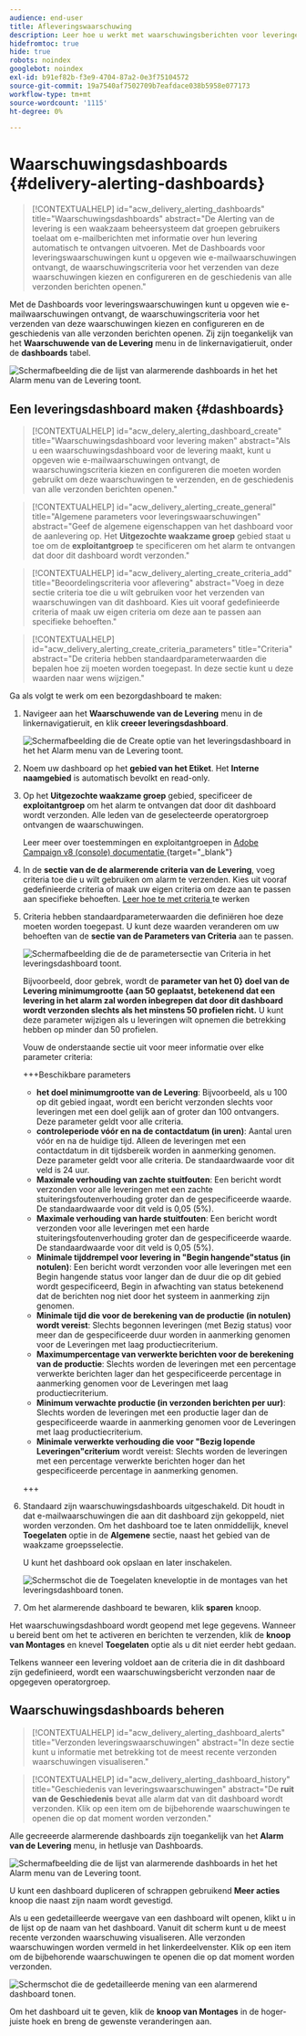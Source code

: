 ```yaml
---
audience: end-user
title: Afleveringswaarschuwing
description: Leer hoe u werkt met waarschuwingsberichten voor leveringen.
hidefromtoc: true
hide: true
robots: noindex
googlebot: noindex
exl-id: b91ef82b-f3e9-4704-87a2-0e3f75104572
source-git-commit: 19a7540af7502709b7eafdace038b5958e077173
workflow-type: tm+mt
source-wordcount: '1115'
ht-degree: 0%

---
```


# Waarschuwingsdashboards {#delivery-alerting-dashboards}

>[!CONTEXTUALHELP]
>id="acw_delivery_alerting_dashboards"
>title="Waarschuwingsdashboards"
>abstract="De Alerting van de levering is een waakzaam beheersysteem dat groepen gebruikers toelaat om e-mailberichten met informatie over hun levering automatisch te ontvangen uitvoeren. Met de Dashboards voor leveringswaarschuwingen kunt u opgeven wie e-mailwaarschuwingen ontvangt, de waarschuwingscriteria voor het verzenden van deze waarschuwingen kiezen en configureren en de geschiedenis van alle verzonden berichten openen."

Met de Dashboards voor leveringswaarschuwingen kunt u opgeven wie e-mailwaarschuwingen ontvangt, de waarschuwingscriteria voor het verzenden van deze waarschuwingen kiezen en configureren en de geschiedenis van alle verzonden berichten openen. Zij zijn toegankelijk van het **Waarschuwende van de Levering** menu in de linkernavigatieruit, onder de **dashboards** tabel.

![ Schermafbeelding die de lijst van alarmerende dashboards in het het Alarm menu van de Levering toont.](assets/alerting-dashboard-list.png)

## Een leveringsdashboard maken {#dashboards}

>[!CONTEXTUALHELP]
>id="acw_delery_alerting_dashboard_create"
>title="Waarschuwingsdashboard voor levering maken"
>abstract="Als u een waarschuwingsdashboard voor de levering maakt, kunt u opgeven wie e-mailwaarschuwingen ontvangt, de waarschuwingscriteria kiezen en configureren die moeten worden gebruikt om deze waarschuwingen te verzenden, en de geschiedenis van alle verzonden berichten openen."

>[!CONTEXTUALHELP]
>id="acw_delivery_alerting_create_general"
>title="Algemene parameters voor leveringswaarschuwingen"
>abstract="Geef de algemene eigenschappen van het dashboard voor de aanlevering op. Het **Uitgezochte waakzame groep** gebied staat u toe om de **exploitantgroep** te specificeren om het alarm te ontvangen dat door dit dashboard wordt verzonden."

>[!CONTEXTUALHELP]
>id="acw_delivery_alerting_create_criteria_add"
>title="Beoordelingscriteria voor aflevering"
>abstract="Voeg in deze sectie criteria toe die u wilt gebruiken voor het verzenden van waarschuwingen van dit dashboard. Kies uit vooraf gedefinieerde criteria of maak uw eigen criteria om deze aan te passen aan specifieke behoeften."

>[!CONTEXTUALHELP]
>id="acw_delivery_alerting_create_criteria_parameters"
>title="Criteria"
>abstract="De criteria hebben standaardparameterwaarden die bepalen hoe zij moeten worden toegepast. In deze sectie kunt u deze waarden naar wens wijzigen."

Ga als volgt te werk om een bezorgdashboard te maken:

1. Navigeer aan het **Waarschuwende van de Levering** menu in de linkernavigatieruit, en klik **creeer leveringsdashboard**.

   ![ Schermafbeelding die de Create optie van het leveringsdashboard in het het Alarm menu van de Levering toont.](assets/alerting-dashboard.png)

1. Noem uw dashboard op het **gebied van het Etiket**. Het **Interne naamgebied** is automatisch bevolkt en read-only.

1. Op het **Uitgezochte waakzame groep** gebied, specificeer de **exploitantgroep** om het alarm te ontvangen dat door dit dashboard wordt verzonden. Alle leden van de geselecteerde operatorgroep ontvangen de waarschuwingen.

   Leer meer over toestemmingen en exploitantgroepen in [ Adobe Campaign v8 (console) documentatie ](https://experienceleague.adobe.com/nl/docs/campaign/campaign-v8/admin/permissions/gs-permissions){target="_blank"}

1. In de **sectie van de de alarmerende criteria van de Levering**, voeg criteria toe die u wilt gebruiken om alarm te verzenden. Kies uit vooraf gedefinieerde criteria of maak uw eigen criteria om deze aan te passen aan specifieke behoeften. [ Leer hoe te met criteria ](../msg/delivery-alerting-criteria.md) te werken

1. Criteria hebben standaardparameterwaarden die definiëren hoe deze moeten worden toegepast. U kunt deze waarden veranderen om uw behoeften van de **sectie van de Parameters van Criteria** aan te passen.

   ![ Schermafbeelding die de de parametersectie van Criteria in het leveringsdashboard toont.](assets/alerting-criteria-parameters.png)

   Bijvoorbeeld, door gebrek, wordt de **parameter van het 0&rbrace; doel van de Levering minimumgrootte &lbrace;aan 50 geplaatst, betekenend dat een levering in het alarm zal worden inbegrepen dat door dit dashboard wordt verzonden slechts als het minstens 50 profielen richt.** U kunt deze parameter wijzigen als u leveringen wilt opnemen die betrekking hebben op minder dan 50 profielen.

   Vouw de onderstaande sectie uit voor meer informatie over elke parameter criteria:

   +++Beschikbare parameters

   * **het doel minimumgrootte van de Levering**: Bijvoorbeeld, als u 100 op dit gebied ingaat, wordt een bericht verzonden slechts voor leveringen met een doel gelijk aan of groter dan 100 ontvangers. Deze parameter geldt voor alle criteria.
   * **controleperiode vóór en na de contactdatum (in uren)**: Aantal uren vóór en na de huidige tijd. Alleen de leveringen met een contactdatum in dit tijdsbereik worden in aanmerking genomen. Deze parameter geldt voor alle criteria. De standaardwaarde voor dit veld is 24 uur.
   * **Maximale verhouding van zachte stuitfouten**: Een bericht wordt verzonden voor alle leveringen met een zachte stuiteringsfoutenverhouding groter dan de gespecificeerde waarde. De standaardwaarde voor dit veld is 0,05 (5%).
   * **Maximale verhouding van harde stuitfouten**: Een bericht wordt verzonden voor alle leveringen met een harde stuiteringsfoutenverhouding groter dan de gespecificeerde waarde. De standaardwaarde voor dit veld is 0,05 (5%).
   * **Minimale tijddrempel voor levering in &quot;Begin hangende&quot;status (in notulen)**: Een bericht wordt verzonden voor alle leveringen met een Begin hangende status voor langer dan de duur die op dit gebied wordt gespecificeerd, Begin in afwachting van status betekenend dat de berichten nog niet door het systeem in aanmerking zijn genomen.
   * **Minimale tijd die voor de berekening van de productie (in notulen) wordt vereist**: Slechts begonnen leveringen (met Bezig status) voor meer dan de gespecificeerde duur worden in aanmerking genomen voor de Leveringen met laag productiecriterium.
   * **Maximumpercentage van verwerkte berichten voor de berekening van de productie**: Slechts worden de leveringen met een percentage verwerkte berichten lager dan het gespecificeerde percentage in aanmerking genomen voor de Leveringen met laag productiecriterium.
   * **Minimum verwachte productie (in verzonden berichten per uur)**: Slechts worden de leveringen met een productie lager dan de gespecificeerde waarde in aanmerking genomen voor de Leveringen met laag productiecriterium.
   * **Minimale verwerkte verhouding die voor &quot;Bezig lopende Leveringen&quot;criterium** wordt vereist: Slechts worden de leveringen met een percentage verwerkte berichten hoger dan het gespecificeerde percentage in aanmerking genomen.

   +++

1. Standaard zijn waarschuwingsdashboards uitgeschakeld. Dit houdt in dat e-mailwaarschuwingen die aan dit dashboard zijn gekoppeld, niet worden verzonden. Om het dashboard toe te laten onmiddellijk, knevel **Toegelaten** optie in de **Algemene** sectie, naast het gebied van de waakzame groepsselectie.

   U kunt het dashboard ook opslaan en later inschakelen.

   ![ Schermschot die de Toegelaten kneveloptie in de montages van het leveringsdashboard tonen.](assets/alerting-dashboard-enable.png)

1. Om het alarmerende dashboard te bewaren, klik **sparen** knoop.

Het waarschuwingsdashboard wordt geopend met lege gegevens. Wanneer u bereid bent om het te activeren en berichten te verzenden, klik de **knoop van Montages** en knevel **Toegelaten** optie als u dit niet eerder hebt gedaan.

Telkens wanneer een levering voldoet aan de criteria die in dit dashboard zijn gedefinieerd, wordt een waarschuwingsbericht verzonden naar de opgegeven operatorgroep.

## Waarschuwingsdashboards beheren

>[!CONTEXTUALHELP]
>id="acw_delivery_alerting_dashboard_alerts"
>title="Verzonden leveringswaarschuwingen"
>abstract="In deze sectie kunt u informatie met betrekking tot de meest recente verzonden waarschuwingen visualiseren."

>[!CONTEXTUALHELP]
>id="acw_delivery_alerting_dashboard_history"
>title="Geschiedenis van leveringswaarschuwingen"
>abstract="De **ruit van de Geschiedenis** bevat alle alarm dat van dit dashboard wordt verzonden. Klik op een item om de bijbehorende waarschuwingen te openen die op dat moment worden verzonden."

Alle gecreeerde alarmerende dashboards zijn toegankelijk van het **Alarm van de Levering** menu, in het **&#x200B;**&#x200B;lusje van Dashboards.

![ Schermafbeelding die de lijst van alarmerende dashboards in het het Alarm menu van de Levering toont.](assets/alerting-dashboard-list.png)

U kunt een dashboard dupliceren of schrappen gebruikend **Meer acties** knoop die naast zijn naam wordt gevestigd.

Als u een gedetailleerde weergave van een dashboard wilt openen, klikt u in de lijst op de naam van het dashboard. Vanuit dit scherm kunt u de meest recente verzonden waarschuwing visualiseren. Alle verzonden waarschuwingen worden vermeld in het linkerdeelvenster. Klik op een item om de bijbehorende waarschuwingen te openen die op dat moment worden verzonden.

![ Schermschot die de gedetailleerde mening van een alarmerend dashboard tonen.](assets/alerting-dashboard-details.png)

Om het dashboard uit te geven, klik de **knoop van Montages** in de hoger-juiste hoek en breng de gewenste veranderingen aan.